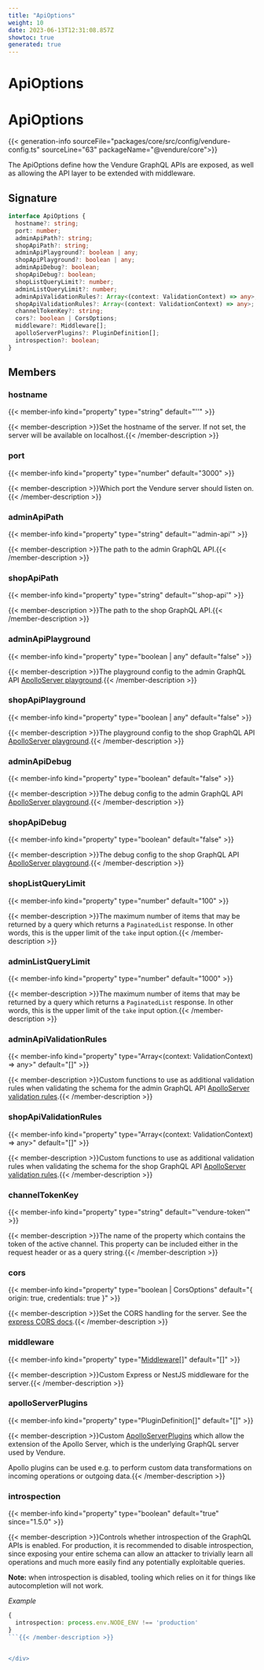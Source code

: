 ```yaml
---
title: "ApiOptions"
weight: 10
date: 2023-06-13T12:31:08.857Z
showtoc: true
generated: true
---
```

<!-- This file was generated from the Vendure source. Do not modify. Instead, re-run the "docs:build" script -->

# ApiOptions
<div class="symbol">


# ApiOptions

{{< generation-info sourceFile="packages/core/src/config/vendure-config.ts" sourceLine="63" packageName="@vendure/core">}}

The ApiOptions define how the Vendure GraphQL APIs are exposed, as well as allowing the API layer
to be extended with middleware.

## Signature

```TypeScript
interface ApiOptions {
  hostname?: string;
  port: number;
  adminApiPath?: string;
  shopApiPath?: string;
  adminApiPlayground?: boolean | any;
  shopApiPlayground?: boolean | any;
  adminApiDebug?: boolean;
  shopApiDebug?: boolean;
  shopListQueryLimit?: number;
  adminListQueryLimit?: number;
  adminApiValidationRules?: Array<(context: ValidationContext) => any>;
  shopApiValidationRules?: Array<(context: ValidationContext) => any>;
  channelTokenKey?: string;
  cors?: boolean | CorsOptions;
  middleware?: Middleware[];
  apolloServerPlugins?: PluginDefinition[];
  introspection?: boolean;
}
```
## Members

### hostname

{{< member-info kind="property" type="string" default="''"  >}}

{{< member-description >}}Set the hostname of the server. If not set, the server will be available on localhost.{{< /member-description >}}

### port

{{< member-info kind="property" type="number" default="3000"  >}}

{{< member-description >}}Which port the Vendure server should listen on.{{< /member-description >}}

### adminApiPath

{{< member-info kind="property" type="string" default="'admin-api'"  >}}

{{< member-description >}}The path to the admin GraphQL API.{{< /member-description >}}

### shopApiPath

{{< member-info kind="property" type="string" default="'shop-api'"  >}}

{{< member-description >}}The path to the shop GraphQL API.{{< /member-description >}}

### adminApiPlayground

{{< member-info kind="property" type="boolean | any" default="false"  >}}

{{< member-description >}}The playground config to the admin GraphQL API
[ApolloServer playground](https://www.apollographql.com/docs/apollo-server/api/apollo-server/#constructoroptions-apolloserver).{{< /member-description >}}

### shopApiPlayground

{{< member-info kind="property" type="boolean | any" default="false"  >}}

{{< member-description >}}The playground config to the shop GraphQL API
[ApolloServer playground](https://www.apollographql.com/docs/apollo-server/api/apollo-server/#constructoroptions-apolloserver).{{< /member-description >}}

### adminApiDebug

{{< member-info kind="property" type="boolean" default="false"  >}}

{{< member-description >}}The debug config to the admin GraphQL API
[ApolloServer playground](https://www.apollographql.com/docs/apollo-server/api/apollo-server/#constructoroptions-apolloserver).{{< /member-description >}}

### shopApiDebug

{{< member-info kind="property" type="boolean" default="false"  >}}

{{< member-description >}}The debug config to the shop GraphQL API
[ApolloServer playground](https://www.apollographql.com/docs/apollo-server/api/apollo-server/#constructoroptions-apolloserver).{{< /member-description >}}

### shopListQueryLimit

{{< member-info kind="property" type="number" default="100"  >}}

{{< member-description >}}The maximum number of items that may be returned by a query which returns a `PaginatedList` response. In other words,
this is the upper limit of the `take` input option.{{< /member-description >}}

### adminListQueryLimit

{{< member-info kind="property" type="number" default="1000"  >}}

{{< member-description >}}The maximum number of items that may be returned by a query which returns a `PaginatedList` response. In other words,
this is the upper limit of the `take` input option.{{< /member-description >}}

### adminApiValidationRules

{{< member-info kind="property" type="Array&#60;(context: ValidationContext) =&#62; any&#62;" default="[]"  >}}

{{< member-description >}}Custom functions to use as additional validation rules when validating the schema for the admin GraphQL API
[ApolloServer validation rules](https://www.apollographql.com/docs/apollo-server/api/apollo-server/#validationrules).{{< /member-description >}}

### shopApiValidationRules

{{< member-info kind="property" type="Array&#60;(context: ValidationContext) =&#62; any&#62;" default="[]"  >}}

{{< member-description >}}Custom functions to use as additional validation rules when validating the schema for the shop GraphQL API
[ApolloServer validation rules](https://www.apollographql.com/docs/apollo-server/api/apollo-server/#validationrules).{{< /member-description >}}

### channelTokenKey

{{< member-info kind="property" type="string" default="'vendure-token'"  >}}

{{< member-description >}}The name of the property which contains the token of the
active channel. This property can be included either in
the request header or as a query string.{{< /member-description >}}

### cors

{{< member-info kind="property" type="boolean | CorsOptions" default="{ origin: true, credentials: true }"  >}}

{{< member-description >}}Set the CORS handling for the server. See the [express CORS docs](https://github.com/expressjs/cors#configuration-options).{{< /member-description >}}

### middleware

{{< member-info kind="property" type="<a href='/typescript-api/common/middleware#middleware'>Middleware</a>[]" default="[]"  >}}

{{< member-description >}}Custom Express or NestJS middleware for the server.{{< /member-description >}}

### apolloServerPlugins

{{< member-info kind="property" type="PluginDefinition[]" default="[]"  >}}

{{< member-description >}}Custom [ApolloServerPlugins](https://www.apollographql.com/docs/apollo-server/integrations/plugins/) which
allow the extension of the Apollo Server, which is the underlying GraphQL server used by Vendure.

Apollo plugins can be used e.g. to perform custom data transformations on incoming operations or outgoing
data.{{< /member-description >}}

### introspection

{{< member-info kind="property" type="boolean" default="true"  since="1.5.0" >}}

{{< member-description >}}Controls whether introspection of the GraphQL APIs is enabled. For production, it is recommended to disable
introspection, since exposing your entire schema can allow an attacker to trivially learn all operations
and much more easily find any potentially exploitable queries.

**Note:** when introspection is disabled, tooling which relies on it for things like autocompletion
will not work.

*Example*

```TypeScript
{
  introspection: process.env.NODE_ENV !== 'production'
}
```{{< /member-description >}}


</div>

